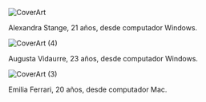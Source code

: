 ![CoverArt](https://user-images.githubusercontent.com/101121746/160850214-140826b5-7974-4d66-8b01-ff8bfb45121e.jpeg)

Alexandra Stange, 21 años, desde computador Windows.

![CoverArt (4)](https://user-images.githubusercontent.com/101121746/160850879-c0301964-f220-492b-81be-d37b9bf8c9e8.jpg)

Augusta Vidaurre, 23 años, desde computador Windows.

![CoverArt (3)](https://user-images.githubusercontent.com/101121746/160851166-4ef5c220-084a-4e1d-bb09-2ebd413ac64e.jpeg)

Emilia Ferrari, 20 años, desde computador Mac.
